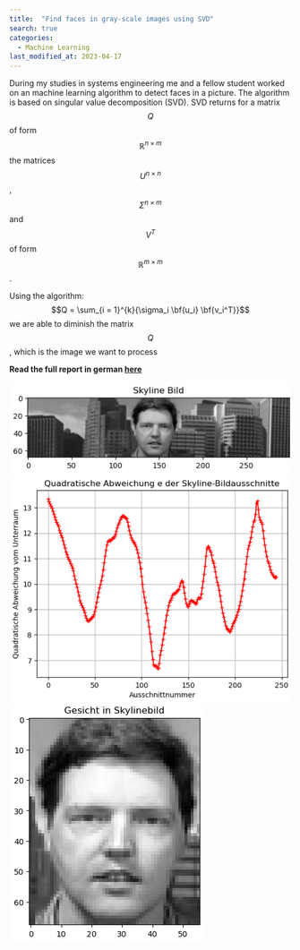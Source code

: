 ```yaml
---
title:  "Find faces in gray-scale images using SVD"
search: true
categories: 
  - Machine Learning
last_modified_at: 2023-04-17
---
```


During my studies in systems engineering me and a fellow student worked on an machine learning algorithm to detect faces in a picture. The algorithm is based on singular value decomposition (SVD). SVD returns for a matrix $$Q$$ of form $$\mathbb{R}^{n\times m}$$ the matrices $$U^{n\times n}$$, $$\Sigma^{n\times m}$$ and $$V^{T}$$ of form $$\mathbb{R}^{m\times m}$$.

Using the algorithm: $$Q = \sum_{i = 1}^{k}{\sigma_i \bf{u_i} \bf{v_i^T}}$$ we are able to diminish the matrix $$Q$$, which is the image we want to process



**Read the full report in german [here](/assets/pdf/Projekt17_GruppeD.pdf)**

![Skyline](/assets/image/findeFaces/Skylinebild.png)
![SquaredDeviation](/assets/image/findeFaces/QuadratischeAbweichung.png)
![FoundFaceInImage](/assets/image/findeFaces/foundFace.png)
